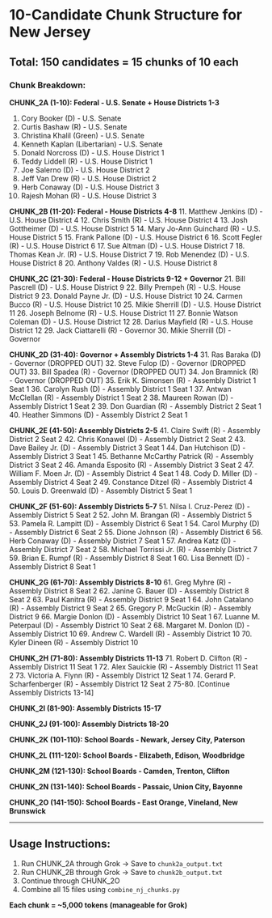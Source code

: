 # 10-Candidate Chunk Structure for New Jersey

## Total: 150 candidates = 15 chunks of 10 each

### Chunk Breakdown:

**CHUNK_2A (1-10): Federal - U.S. Senate + House Districts 1-3**
1. Cory Booker (D) - U.S. Senate
2. Curtis Bashaw (R) - U.S. Senate
3. Christina Khalil (Green) - U.S. Senate
4. Kenneth Kaplan (Libertarian) - U.S. Senate
5. Donald Norcross (D) - U.S. House District 1
6. Teddy Liddell (R) - U.S. House District 1
7. Joe Salerno (D) - U.S. House District 2
8. Jeff Van Drew (R) - U.S. House District 2
9. Herb Conaway (D) - U.S. House District 3
10. Rajesh Mohan (R) - U.S. House District 3

**CHUNK_2B (11-20): Federal - House Districts 4-8**
11. Matthew Jenkins (D) - U.S. House District 4
12. Chris Smith (R) - U.S. House District 4
13. Josh Gottheimer (D) - U.S. House District 5
14. Mary Jo-Ann Guinchard (R) - U.S. House District 5
15. Frank Pallone (D) - U.S. House District 6
16. Scott Fegler (R) - U.S. House District 6
17. Sue Altman (D) - U.S. House District 7
18. Thomas Kean Jr. (R) - U.S. House District 7
19. Rob Menendez (D) - U.S. House District 8
20. Anthony Valdes (R) - U.S. House District 8

**CHUNK_2C (21-30): Federal - House Districts 9-12 + Governor**
21. Bill Pascrell (D) - U.S. House District 9
22. Billy Prempeh (R) - U.S. House District 9
23. Donald Payne Jr. (D) - U.S. House District 10
24. Carmen Bucco (R) - U.S. House District 10
25. Mikie Sherrill (D) - U.S. House District 11
26. Joseph Belnome (R) - U.S. House District 11
27. Bonnie Watson Coleman (D) - U.S. House District 12
28. Darius Mayfield (R) - U.S. House District 12
29. Jack Ciattarelli (R) - Governor
30. Mikie Sherrill (D) - Governor

**CHUNK_2D (31-40): Governor + Assembly Districts 1-4**
31. Ras Baraka (D) - Governor (DROPPED OUT)
32. Steve Fulop (D) - Governor (DROPPED OUT)
33. Bill Spadea (R) - Governor (DROPPED OUT)
34. Jon Bramnick (R) - Governor (DROPPED OUT)
35. Erik K. Simonsen (R) - Assembly District 1 Seat 1
36. Carolyn Rush (D) - Assembly District 1 Seat 1
37. Antwan McClellan (R) - Assembly District 1 Seat 2
38. Maureen Rowan (D) - Assembly District 1 Seat 2
39. Don Guardian (R) - Assembly District 2 Seat 1
40. Heather Simmons (D) - Assembly District 2 Seat 1

**CHUNK_2E (41-50): Assembly Districts 2-5**
41. Claire Swift (R) - Assembly District 2 Seat 2
42. Chris Konawel (D) - Assembly District 2 Seat 2
43. Dave Bailey Jr. (D) - Assembly District 3 Seat 1
44. Dan Hutchison (D) - Assembly District 3 Seat 1
45. Bethanne McCarthy Patrick (R) - Assembly District 3 Seat 2
46. Amanda Esposito (R) - Assembly District 3 Seat 2
47. William F. Moen Jr. (D) - Assembly District 4 Seat 1
48. Cody D. Miller (D) - Assembly District 4 Seat 2
49. Constance Ditzel (R) - Assembly District 4
50. Louis D. Greenwald (D) - Assembly District 5 Seat 1

**CHUNK_2F (51-60): Assembly Districts 5-7**
51. Nilsa I. Cruz-Perez (D) - Assembly District 5 Seat 2
52. John M. Brangan (R) - Assembly District 5
53. Pamela R. Lampitt (D) - Assembly District 6 Seat 1
54. Carol Murphy (D) - Assembly District 6 Seat 2
55. Dione Johnson (R) - Assembly District 6
56. Herb Conaway (D) - Assembly District 7 Seat 1
57. Andrea Katz (D) - Assembly District 7 Seat 2
58. Michael Torrissi Jr. (R) - Assembly District 7
59. Brian E. Rumpf (R) - Assembly District 8 Seat 1
60. Lisa Bennett (D) - Assembly District 8 Seat 1

**CHUNK_2G (61-70): Assembly Districts 8-10**
61. Greg Myhre (R) - Assembly District 8 Seat 2
62. Janine G. Bauer (D) - Assembly District 8 Seat 2
63. Paul Kanitra (R) - Assembly District 9 Seat 1
64. John Catalano (R) - Assembly District 9 Seat 2
65. Gregory P. McGuckin (R) - Assembly District 9
66. Margie Donlon (D) - Assembly District 10 Seat 1
67. Luanne M. Peterpaul (D) - Assembly District 10 Seat 2
68. Margaret M. Donlon (D) - Assembly District 10
69. Andrew C. Wardell (R) - Assembly District 10
70. Kyler Dineen (R) - Assembly District 10

**CHUNK_2H (71-80): Assembly Districts 11-13**
71. Robert D. Clifton (R) - Assembly District 11 Seat 1
72. Alex Sauickie (R) - Assembly District 11 Seat 2
73. Victoria A. Flynn (R) - Assembly District 12 Seat 1
74. Gerard P. Scharfenberger (R) - Assembly District 12 Seat 2
75-80. [Continue Assembly Districts 13-14]

**CHUNK_2I (81-90): Assembly Districts 15-17**

**CHUNK_2J (91-100): Assembly Districts 18-20**

**CHUNK_2K (101-110): School Boards - Newark, Jersey City, Paterson**

**CHUNK_2L (111-120): School Boards - Elizabeth, Edison, Woodbridge**

**CHUNK_2M (121-130): School Boards - Camden, Trenton, Clifton**

**CHUNK_2N (131-140): School Boards - Passaic, Union City, Bayonne**

**CHUNK_2O (141-150): School Boards - East Orange, Vineland, New Brunswick**

---

## Usage Instructions:

1. Run CHUNK_2A through Grok → Save to `chunk2a_output.txt`
2. Run CHUNK_2B through Grok → Save to `chunk2b_output.txt`
3. Continue through CHUNK_2O
4. Combine all 15 files using `combine_nj_chunks.py`

**Each chunk = ~5,000 tokens (manageable for Grok)**
